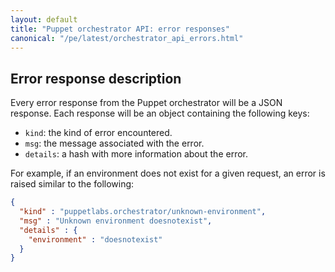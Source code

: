 ```yaml
---
layout: default
title: "Puppet orchestrator API: error responses"
canonical: "/pe/latest/orchestrator_api_errors.html"
---
```



## Error response description

Every error response from the Puppet orchestrator will be a JSON response. Each response will be an object containing the following keys:

- `kind`: the kind of error encountered.
- `msg`: the message associated with the error.
- `details`: a hash with more information about the error.

For example, if an environment does not exist for a given request, an error is raised similar to the following:

```json
{
  "kind" : "puppetlabs.orchestrator/unknown-environment",
  "msg" : "Unknown environment doesnotexist",
  "details" : {
    "environment" : "doesnotexist"
  }
}
```